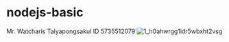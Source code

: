# nodejs-basic
Mr. Watcharis Taiyapongsakul
ID 5735512079
![1_h0ahwrgg1idr5wbxht2vsg](https://www.journaldujapon.com/wp-content/uploads/2017/07/main.jpg)
